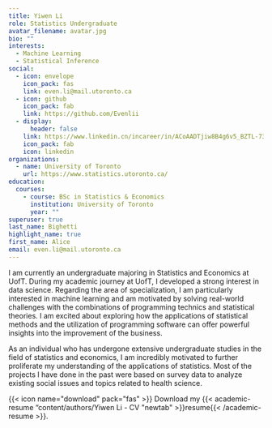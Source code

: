 ```yaml
---
title: Yiwen Li
role: Statistics Undergraduate
avatar_filename: avatar.jpg
bio: ""
interests:
  - Machine Learning
  - Statistical Inference
social:
  - icon: envelope
    icon_pack: fas
    link: even.li@mail.utoronto.ca
  - icon: github
    icon_pack: fab
    link: https://github.com/Evenlii
  - display:
      header: false
    link: https://www.linkedin.cn/incareer/in/ACoAADTjiw8B4g6v5_BZTL-73ETe_Z1k_CGpDy0
    icon_pack: fab
    icon: linkedin
organizations:
  - name: University of Toronto
    url: https://www.statistics.utoronto.ca/
education:
  courses:
    - course: BSc in Statistics & Economics
      institution: University of Toronto
      year: ""
superuser: true
last_name: Bighetti
highlight_name: true
first_name: Alice
email: even.li@mail.utoronto.ca
---
```

I am currently an undergraduate majoring in Statistics and Economics at UofT. During my academic journey at UofT, I developed a strong interest in data science. Regarding the area of specialization, I am particularly interested in machine learning and am motivated by solving real-world challenges with the combinations of programming technics and statistical theories. I am excited about exploring how the applications of statistical methods and the utilization of programming software can offer powerful insights into the improvement of the business. 

As an individual who has undergone extensive undergraduate studies in the field of statistics and economics, I am incredibly motivated to further proliferate my understanding of the applications of statistics. Most of the projects I have done in the past were based on survey data to analyze existing social issues and topics related to health science.

{{< icon name="download" pack="fas" >}} Download my {{< academic-resume “content/authors/Yiwen Li - CV "newtab" >}}resume{{< /academic-resume >}}.